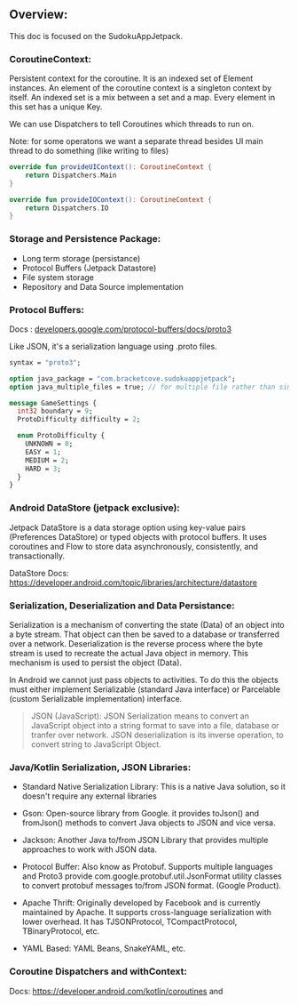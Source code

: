 ## Overview:
This doc is focused on the SudokuAppJetpack.

### CoroutineContext:
Persistent context for the coroutine. It is an indexed set of Element instances. An element of the coroutine context is a singleton context by itself. An indexed set is a mix between a set and a map. Every element in this set has a unique Key.

We can use Dispatchers to tell Coroutines which threads to run on.

Note: for some operatons we want a separate thread besides UI main thread to do something (like writing to files)

```kt
override fun provideUIContext(): CoroutineContext {
    return Dispatchers.Main
}

override fun provideIOContext(): CoroutineContext {
    return Dispatchers.IO
}
```

### Storage and Persistence Package:
- Long term storage (persistance)
- Protocol Buffers (Jetpack Datastore)
- File system storage
- Repository and Data Source implementation
### Protocol Buffers:
Docs : [developers.google.com/protocol-buffers/docs/proto3](https://developers.google.com/protocol-buffers/docs/proto3)

Like JSON, it's a serialization language using .proto files.
```proto
syntax = "proto3";

option java_package = "com.bracketcove.sudokuappjetpack";
option java_multiple_files = true; // for multiple file rather than single file

message GameSettings {
  int32 boundary = 9;
  ProtoDifficulty difficulty = 2;

  enum ProtoDifficulty {
    UNKNOWN = 0;
    EASY = 1;
    MEDIUM = 2;
    HARD = 3;
  }
}
```

### Android DataStore (jetpack exclusive):
Jetpack DataStore is a data storage option using key-value pairs (Preferences DataStore) or typed objects with protocol buffers. It uses coroutines and Flow to store data asynchronously, consistently, and transactionally.

DataStore Docs: https://developer.android.com/topic/libraries/architecture/datastore

### Serialization, Deserialization and Data Persistance:
Serialization is a mechanism of converting the state (Data) of an object into a byte stream. That object can then be saved to a database or transferred over a network. Deserialization is the reverse process where the byte stream is used to recreate the actual Java object in memory. This mechanism is used to persist the object (Data).

In Android we cannot just pass objects to activities. To do this the objects must either implement Serializable (standard Java interface) or Parcelable (custom Serializable implementation) interface.

> JSON (JavaScript): JSON Serialization means to convert an JavaScript object into a string format to save into a file, database or tranfer over network. JSON deserialization is its inverse operation, to convert string to JavaScript Object.

### Java/Kotlin Serialization, JSON Libraries:
- Standard Native Serialization Library: This is a native Java solution, so it doesn't require any external libraries

- Gson: Open-source library from Google. it provides toJson() and fromJson() methods to convert Java objects to JSON and vice versa.

- Jackson: Another Java to/from JSON Library that provides multiple approaches to work with JSON data.

- Protocol Buffer: Also know as Protobuf. Supports multiple languages and Proto3 provide com.google.protobuf.util.JsonFormat utility classes to convert protobuf messages to/from JSON format. (Google Product).

- Apache Thrift: Originally developed by Facebook and is currently maintained by Apache. It supports cross-language serialization with lower overhead. It has TJSONProtocol, TCompactProtocol, TBinaryProtocol, etc.

- YAML Based: YAML Beans, SnakeYAML, etc.

### Coroutine Dispatchers and withContext:
Docs: https://developer.android.com/kotlin/coroutines and